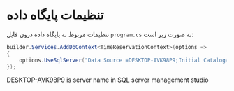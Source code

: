 # تنظیمات پایگاه داده

تنظیمات مربوط به پایگاه داده درون فایل `program.cs` به صورت زیر است:

```csharp
builder.Services.AddDbContext<TimeReservationContext>(options =>
{
    options.UseSqlServer("Data Source =DESKTOP-AVK98P9;Initial Catalog=TimeReservationDB;Integrated Security=true;Trust Server Certificate=true");
});
```

DESKTOP-AVK98P9 is server name in SQL server management studio
